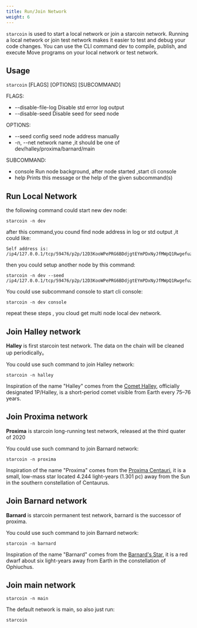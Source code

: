 ```yaml
---
title: Run/Join Network
weight: 6
---
```



`starcoin` is used to start a local network or join a starcoin network. Running a local network or join test network makes it easier to test and debug your code changes. You can use the CLI command dev to compile, publish, and execute Move programs on your local network or test network. 

<!--more-->

## Usage

`starcoin` [FLAGS] [OPTIONS] [SUBCOMMAND]

FLAGS:
- --disable-file-log Disable std error log output
- --disable-seed Disable seed for seed node


OPTIONS:
- --seed config seed node address manually
- -n, --net network name ,it should be one of dev/halley/proxima/barnard/main

SUBCOMMAND:
- console Run node background, after node started ,start cli console
- help  Prints this message or the help of the given subcommand(s)

## Run Local Network

the following command could start new dev node:

```shell
starcoin -n dev
```

after this command,you cound find node address in log or std output ,it could like:

```shell
Self address is: /ip4/127.0.0.1/tcp/59476/p2p/12D3KooWPePRG6BDdjgtEYmPDxNyJfMWpQ1Rwgefuz9eqksLfxJb
```

then you could setup another node by this command:

```shell
starcoin -n dev --seed /ip4/127.0.0.1/tcp/59476/p2p/12D3KooWPePRG6BDdjgtEYmPDxNyJfMWpQ1Rwgefuz9eqksLfxJb

```

You could use subcommand console to start cli console:

```shell
starcoin -n dev console
```

repeat these steps , you cloud get multi node local dev network.

## Join Halley network

**Halley** is first starcoin test network. The data on the chain will be cleaned up periodically。

You could use such command to join Halley network:

```shell
starcoin -n halley
```

Inspiration of the name "Halley" comes from the [Comet Halley](https://en.wikipedia.org/wiki/Halley%27s_Comet), officially designated 1P/Halley, is a short-period comet visible from Earth every 75–76 years.


## Join Proxima network

**Proxima** is starcoin long-running test network, released at the third quater of 2020

You could use such command to join Barnard network:

```shell
starcoin -n proxima
```

Inspiration of the name "Proxima" comes from the [Proxima Centauri](https://en.wikipedia.org/wiki/Proxima_Centauri), it is a small, low-mass star located 4.244 light-years (1.301 pc) away from the Sun in the southern constellation of Centaurus. 


## Join Barnard network

**Barnard** is starcoin permanent test network, barnard is the successor of proxima.

You could use such command to join Barnard network:

```shell
starcoin -n barnard
```

Inspiration of the name "Barnard" comes from the [Barnard's Star](https://en.wikipedia.org/wiki/Barnard%27s_Star), it is a red dwarf about six light-years away from Earth in the constellation of Ophiuchus.


## Join main network

```shell
starcoin -n main
```

The default network is main, so also just run:

```shell
starcoin
```